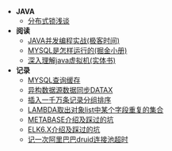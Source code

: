 - **JAVA**
    - [分布式锁浅谈](JAVA/distributedlock)
- **阅读**
    - [JAVA并发编程实战(极客时间)](READING/CONCURRENTPROGAMMING.md)
    - [MYSQL是怎样运行的(掘金小册)](READING/MYSQLPRINCIPLE.md)
    - [深入理解java虚拟机(实体书)](READING/JAVAVIRTUALMACHINE.md)
- **记录**
    - [MYSQL查询缓存](RECORD/MYSQLCACHERECORD.md)
    - [异构数据源数据同步DATAX](RECORD/DATAXRECORD.md)
    - [插入一千万条记录分组排序](RECORD/DATAFORKJOIN.md)
    - [LAMBDA取出对象list中某个字段重复的集合](RECORD/FETCHDUPLICATESET-LAMBDA.md)
    - [METABASE介绍及踩过的坑](RECORD/METABASERECORD.md)
    - [ELK6.X介绍及踩过的坑](RECORD/ELKRECORD.md)
    - [记一次阿里巴巴druid连接池超时](RECORD/DRUIDTIMEOUTRECORD.md)
